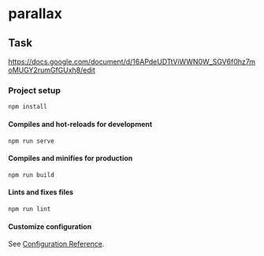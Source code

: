 # parallax

## Task
https://docs.google.com/document/d/16APdeUDTtViWWN0W_SGV6f0hz7moMUGY2rumGfGUxh8/edit
### Project setup
```
npm install
```

#### Compiles and hot-reloads for development
```
npm run serve
```

#### Compiles and minifies for production
```
npm run build
```

#### Lints and fixes files
```
npm run lint
```

#### Customize configuration
See [Configuration Reference](https://cli.vuejs.org/config/).

